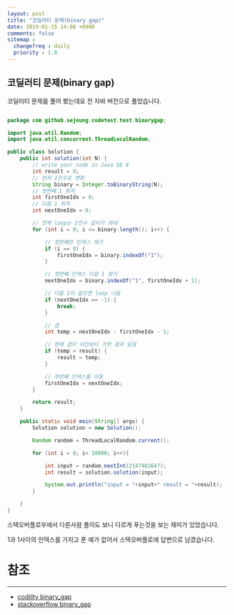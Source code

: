 ```yaml
---
layout: post
title: "코딜러티 문제(binary gap)"
date: 2019-01-15 14:08 +0900
comments: false
sitemap :
  changefreq : daily
  priority : 1.0
---
```

## 코딜러티 문제(binary gap)

코딜러티 문제를 풀어 봤는데요 전 자바 버전으로 풀었습니다.

```java

package com.github.sejoung.codetest.test.binarygap;

import java.util.Random;
import java.util.concurrent.ThreadLocalRandom;

public class Solution {
    public int solution(int N) {
        // write your code in Java SE 8
        int result = 0;
        // 먼저 2진수로 변환
        String binary = Integer.toBinaryString(N);
        // 첫번째 1 위치
        int firstOneIdx = 0;
        // 다음 1 위치
        int nextOneIdx = 0;

        // 전체 loop는 2진수 길이가 최대
        for (int i = 0; i <= binary.length(); i++) {

            // 첫번째만 인덱스 체크
            if (i == 0) {
                firstOneIdx = binary.indexOf("1");
            }

            // 첫번째 인덱스 다음 1 찾기
            nextOneIdx = binary.indexOf("1", firstOneIdx + 1);

            // 다음 1이 없으면 loop 나옴
            if (nextOneIdx == -1) {
                break;
            }

            // 갭
            int temp = nextOneIdx - firstOneIdx - 1;

            // 현제 갭이 이전보다 크면 결과 담음
            if (temp > result) {
                result = temp;
            }

            // 첫번째 인덱스를 이동
            firstOneIdx = nextOneIdx;
        }

        return result;
    }

    public static void main(String[] args) {
        Solution solution = new Solution();

        Random random = ThreadLocalRandom.current();

        for (int i = 0; i< 10000; i++){

            int input = random.nextInt(2147483647);
            int result = solution.solution(input);

            System.out.println("input = "+input+" result = "+result);
        }

    }
}


```

스텍오버플로우에서 다른사람 풀이도 보니 다르게 푸는것을 보는 재미가 있었습니다.

1과 1사이의 인덱스를 가지고 푼 예가 없어서 스텍오버플로에 답변으로 남겼습니다.

# 참조
-----
* [codility binary_gap](https://app.codility.com/programmers/lessons/1-iterations/binary_gap/)
* [stackoverflow binary_gap](https://stackoverflow.com/questions/35531747/solving-binary-gap-using-recursion)
